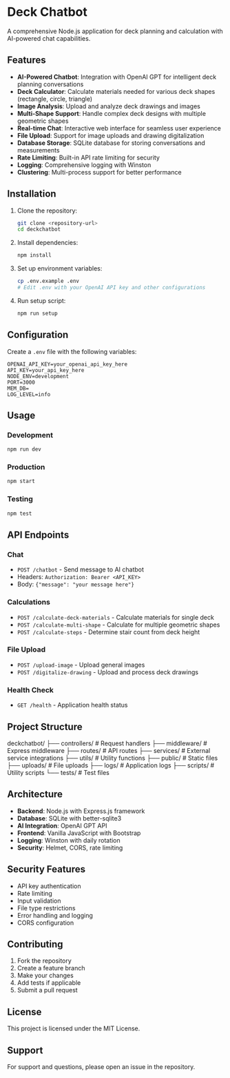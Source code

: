 # Deck Chatbot

A comprehensive Node.js application for deck planning and calculation with AI-powered chat capabilities.

## Features

- **AI-Powered Chatbot**: Integration with OpenAI GPT for intelligent deck planning conversations
- **Deck Calculator**: Calculate materials needed for various deck shapes (rectangle, circle, triangle)
- **Image Analysis**: Upload and analyze deck drawings and images
- **Multi-Shape Support**: Handle complex deck designs with multiple geometric shapes
- **Real-time Chat**: Interactive web interface for seamless user experience
- **File Upload**: Support for image uploads and drawing digitalization
- **Database Storage**: SQLite database for storing conversations and measurements
- **Rate Limiting**: Built-in API rate limiting for security
- **Logging**: Comprehensive logging with Winston
- **Clustering**: Multi-process support for better performance

## Installation

1. Clone the repository:

   ```bash
   git clone <repository-url>
   cd deckchatbot
   ```

2. Install dependencies:

   ```bash
   npm install
   ```

3. Set up environment variables:

   ```bash
   cp .env.example .env
   # Edit .env with your OpenAI API key and other configurations
   ```

4. Run setup script:

   ```bash
   npm run setup
   ```

## Configuration

Create a `.env` file with the following variables:

```properties
OPENAI_API_KEY=your_openai_api_key_here
API_KEY=your_api_key_here
NODE_ENV=development
PORT=3000
MEM_DB=
LOG_LEVEL=info
```

## Usage

### Development

```bash
npm run dev
```

### Production

```bash
npm start
```

### Testing

```bash
npm test
```

## API Endpoints

### Chat

- `POST /chatbot` - Send message to AI chatbot
- Headers: `Authorization: Bearer <API_KEY>`
- Body: `{"message": "your message here"}`

### Calculations

- `POST /calculate-deck-materials` - Calculate materials for single deck
- `POST /calculate-multi-shape` - Calculate for multiple geometric shapes
- `POST /calculate-steps` - Determine stair count from deck height

### File Upload

- `POST /upload-image` - Upload general images
- `POST /digitalize-drawing` - Upload and process deck drawings

### Health Check

- `GET /health` - Application health status

## Project Structure

deckchatbot/
├── controllers/          # Request handlers
├── middleware/          # Express middleware
├── routes/             # API routes
├── services/           # External service integrations
├── utils/              # Utility functions
├── public/             # Static files
├── uploads/            # File uploads
├── logs/               # Application logs
├── scripts/            # Utility scripts
└── tests/              # Test files

## Architecture

- **Backend**: Node.js with Express.js framework
- **Database**: SQLite with better-sqlite3
- **AI Integration**: OpenAI GPT API
- **Frontend**: Vanilla JavaScript with Bootstrap
- **Logging**: Winston with daily rotation
- **Security**: Helmet, CORS, rate limiting

## Security Features

- API key authentication
- Rate limiting
- Input validation
- File type restrictions
- Error handling and logging
- CORS configuration

## Contributing

1. Fork the repository
2. Create a feature branch
3. Make your changes
4. Add tests if applicable
5. Submit a pull request

## License

This project is licensed under the MIT License.

## Support

For support and questions, please open an issue in the repository.
